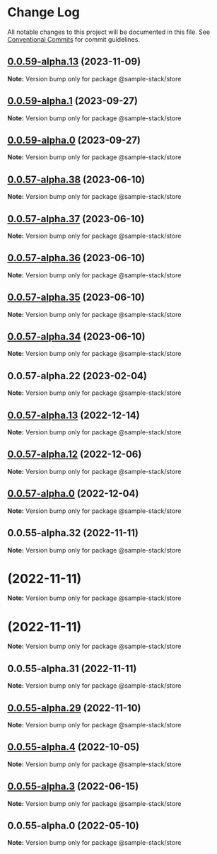 # Change Log

All notable changes to this project will be documented in this file.
See [Conventional Commits](https://conventionalcommits.org) for commit guidelines.

## [0.0.59-alpha.13](https://github.com/CDEBase/fullstack-pro/compare/v0.0.59-alpha.12...v0.0.59-alpha.13) (2023-11-09)

**Note:** Version bump only for package @sample-stack/store

## [0.0.59-alpha.1](https://github.com/CDEBase/fullstack-pro/compare/v0.0.59-alpha.0...v0.0.59-alpha.1) (2023-09-27)

**Note:** Version bump only for package @sample-stack/store

## [0.0.59-alpha.0](https://github.com/CDEBase/fullstack-pro/compare/v0.0.57-alpha.39...v0.0.59-alpha.0) (2023-09-27)

**Note:** Version bump only for package @sample-stack/store

## [0.0.57-alpha.38](https://github.com/CDEBase/fullstack-pro/compare/v0.0.57-alpha.37...v0.0.57-alpha.38) (2023-06-10)

**Note:** Version bump only for package @sample-stack/store

## [0.0.57-alpha.37](https://github.com/CDEBase/fullstack-pro/compare/v0.0.57-alpha.36...v0.0.57-alpha.37) (2023-06-10)

**Note:** Version bump only for package @sample-stack/store

## [0.0.57-alpha.36](https://github.com/CDEBase/fullstack-pro/compare/v0.0.57-alpha.35...v0.0.57-alpha.36) (2023-06-10)

**Note:** Version bump only for package @sample-stack/store

## [0.0.57-alpha.35](https://github.com/CDEBase/fullstack-pro/compare/v0.0.57-alpha.34...v0.0.57-alpha.35) (2023-06-10)

**Note:** Version bump only for package @sample-stack/store

## [0.0.57-alpha.34](https://github.com/cdmbase/fullstack-pro/compare/v0.0.57-alpha.33...v0.0.57-alpha.34) (2023-06-10)

**Note:** Version bump only for package @sample-stack/store

## 0.0.57-alpha.22 (2023-02-04)

**Note:** Version bump only for package @sample-stack/store

## [0.0.57-alpha.13](https://github.com/cdmbase/fullstack-pro/compare/v0.0.57-alpha.12...v0.0.57-alpha.13) (2022-12-14)

**Note:** Version bump only for package @sample-stack/store

## [0.0.57-alpha.12](https://github.com/cdmbase/fullstack-pro/compare/v0.0.57-alpha.11...v0.0.57-alpha.12) (2022-12-06)

**Note:** Version bump only for package @sample-stack/store

## [0.0.57-alpha.0](https://github.com/cdmbase/fullstack-pro/compare/v0.0.55-alpha.33...v0.0.57-alpha.0) (2022-12-04)

**Note:** Version bump only for package @sample-stack/store

## 0.0.55-alpha.32 (2022-11-11)

**Note:** Version bump only for package @sample-stack/store

# (2022-11-11)

**Note:** Version bump only for package @sample-stack/store

# (2022-11-11)

**Note:** Version bump only for package @sample-stack/store

## 0.0.55-alpha.31 (2022-11-11)

**Note:** Version bump only for package @sample-stack/store

## [0.0.55-alpha.29](https://github.com/cdmbase/fullstack-pro/compare/v0.0.55-alpha.28...v0.0.55-alpha.29) (2022-11-10)

**Note:** Version bump only for package @sample-stack/store

## [0.0.55-alpha.4](https://github.com/cdmbase/fullstack-pro/compare/v0.0.55-alpha.3...v0.0.55-alpha.4) (2022-10-05)

**Note:** Version bump only for package @sample-stack/store

## [0.0.55-alpha.3](https://github.com/cdmbase/fullstack-pro/compare/v0.0.55-alpha.2...v0.0.55-alpha.3) (2022-06-15)

**Note:** Version bump only for package @sample-stack/store

## 0.0.55-alpha.0 (2022-05-10)

**Note:** Version bump only for package @sample-stack/store
